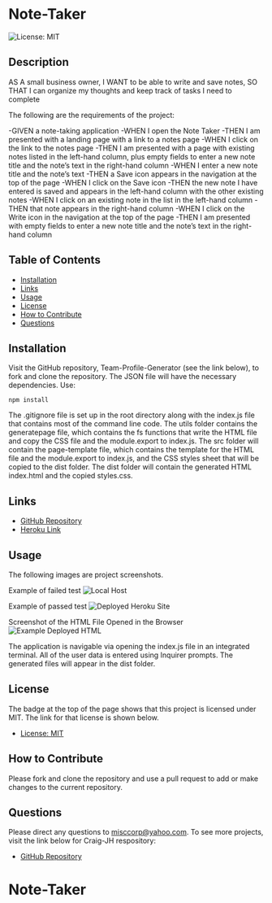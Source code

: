# Note-Taker

![License: MIT](https://img.shields.io/badge/License-MIT-yellow.svg)

## Description

AS A small business owner, I WANT to be able to write and save notes, SO THAT I can organize my thoughts and keep track of tasks I need to complete

The following are the requirements of the project:

-GIVEN a note-taking application
-WHEN I open the Note Taker
-THEN I am presented with a landing page with a link to a notes page
-WHEN I click on the link to the notes page
-THEN I am presented with a page with existing notes listed in the left-hand column, plus empty fields to enter a new note title and the note’s text in the right-hand column
-WHEN I enter a new note title and the note’s text
-THEN a Save icon appears in the navigation at the top of the page
-WHEN I click on the Save icon
-THEN the new note I have entered is saved and appears in the left-hand column with the other existing notes
-WHEN I click on an existing note in the list in the left-hand column
-THEN that note appears in the right-hand column
-WHEN I click on the Write icon in the navigation at the top of the page
-THEN I am presented with empty fields to enter a new note title and the note’s text in the right-hand column

## Table of Contents

- [Installation](#installation)
- [Links](#links)
- [Usage](#usage)
- [License](#license)
- [How to Contribute](#how-to-contribute)
- [Questions](#questions)

## Installation

Visit the GitHub repository, Team-Profile-Generator (see the link below), to fork and clone the repository. The JSON file will have the necessary dependencies. Use:

```
npm install
```

The .gitignore file is set up in the root directory along with the index.js file that contains most of the command line code. The utils folder contains the generatepage file, which contains the fs functions that write the HTML file and copy the CSS file and the module.export to index.js. The src folder will contain the page-template file, which contains the template for the HTML file and the module.export to index.js, and the CSS styles sheet that will be copied to the dist folder. The dist folder will contain the generated HTML index.html and the copied styles.css.

## Links

- [GitHub Repository](https://github.com/Craig-JH/Note-Taker)
- [Heroku Link](https://drive.google.com/file/d/15tz1N41lroNh_hbYO7y4CfxUMDhp6qkh/view)

## Usage

The following images are project screenshots.

Example of failed test
![Local Host](./images/Employee_test_FAIL.png)

Example of passed test
![Deployed Heroku Site](./images/Employee_test_PASS.png)

Screenshot of the HTML File Opened in the Browser
![Example Deployed HTML](./images/Screenshot_HTML.png)

The application is navigable via opening the index.js file in an integrated terminal. All of the user data is entered using Inquirer prompts. The generated files will appear in the dist folder.

## License

The badge at the top of the page shows that this project is licensed under MIT. The link for that license is shown below.

- [License: MIT](https://opensource.org/licenses/MIT)

## How to Contribute

Please fork and clone the repository and use a pull request to add or make changes to the current repository.

## Questions

Please direct any questions to misccorp@yahoo.com. To see more projects, visit the link below for Craig-JH respository:

- [GitHub Repository](https://github.com/Craig-JH/Note-Taker)

# Note-Taker

